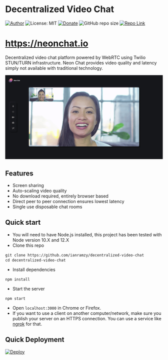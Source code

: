 # Decentralized Video Chat
[![Author](https://img.shields.io/badge/Author-ianramzy-brightgreen.svg)](https://ianramzy.com)
![License: MIT](https://img.shields.io/badge/License-MIT-yellow.svg) 
[![Donate](https://img.shields.io/badge/Donate-PayPal-brightgreen.svg)](https://paypal.me/ianramzy)
![GitHub repo size](https://img.shields.io/github/repo-size/ianramzy/decentralized-video-chat.svg)
[![Repo Link](https://img.shields.io/badge/Repo-Link-black.svg)](https://github.com/ianramzy/decentralized-video-chat)
# https://neonchat.io

Decentralized video chat platform powered by WebRTC using Twilio STUN/TURN infrastructure. 
Neon Chat provides video quality and latency simply not available with traditional 
technology.

![screenshot](public/images/githubpreview.png "Video Calling")

## Features
* Screen sharing
* Auto-scaling video quality
* No download required, entirely browser based
* Direct peer to peer connection ensures lowest latency
* Single use disposable chat rooms

## Quick start
* You will need to have Node.js installed, this project has been tested with Node version 10.X and 12.X
* Clone this repo
```
git clone https://github.com/ianramzy/decentralized-video-chat
cd decentralized-video-chat
```
* Install dependencies
```
npm install
```
* Start the server
```
npm start
```
* Open `localhost:3000` in Chrome or Firefox. 
* If you want to use a client on another computer/network, make sure you publish your server on an HTTPS connection.
 You can use a service like [ngrok](https://ngrok.com/) for that.
 
 ## Quick Deployment
[![Deploy](https://www.herokucdn.com/deploy/button.svg)](https://heroku.com/deploy?template=https://github.com/ianramzy/decentralized-video-chat)

